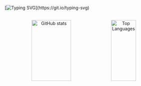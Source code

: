 [![Typing SVG](https://readme-typing-svg.herokuapp.com/?color=6a0dad&size=32&center=true&vCenter=true&width=1000&lines=Hi!+I'm+Maria+Eduarda...;Welcome!)](https://git.io/typing-svg)

<br/>

<div align="center">  
  <img width="50%" height="195px" src="https://github-readme-stats.vercel.app/api?username=adr0ude&show_icons=true&count_private=true&hide_border=true&title_color=6a0dad&icon_color=6a0dad&text_color=c9d1d9&bg_color=0d1117" alt="GitHub stats" /> 
  <img width="40%" height="195px" src="https://github-readme-stats.vercel.app/api/top-langs/?username=adr0ude&exclude_repo=dotfiles,dotfiles-old,nvim&layout=compact&hide_border=true&title_color=6a0dad&text_color=6a0dad&bg_color=0d1117" alt="Top Languages" />
</div>

<br/>
